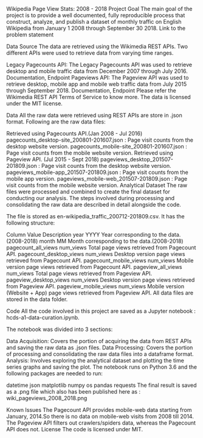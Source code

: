
   
Wikipedia Page View Stats: 2008 - 2018
Project Goal
The main goal of the project is to provide a well documented, fully reproducible process that construct, analyze, and publish a dataset of monthly traffic on English Wikipedia from January 1 2008 through September 30 2018. Link to the problem statement

Data Source
The data are retrieved using the Wikimedia REST APIs. Two different APIs were used to retrieve data from varying time ranges.

Legacy Pagecounts API: The Legacy Pagecounts API was used to retrieve desktop and mobile traffic data from December 2007 through July 2016. Documentation, Endpoint
Pageviews API: The Pageview API was used to retrieve desktop, mobile app and mobile web traffic data from July 2015 through September 2018. Documentation, Endpoint
Please refer the Wikimedia REST API Terms of Service to know more. The data is licensed under the MIT license.

Data
All the raw data were retrieved using REST APIs are store in .json format. Following are the raw data files:

Retrieved using Pagecounts API.(Jan 2008 - Jul 2016)
pagecounts_desktop-site_200801-201607.json : Page visit counts from the desktop website version.
pagecounts_mobile-site_200801-201607.json : Page visit counts from the mobile website version.
Retrieved using Pageview API. (Jul 2015 - Sept 2018)
pageviews_desktop_201507-201809.json : Page visit counts from the desktop website version.
pageviews_mobile-app_201507-201809.json : Page visit counts from the mobile app version.
pageviews_mobile-web_201507-201809.json : Page visit counts from the mobile website version.
Analytical Dataset
The raw files were processed and combined to create the final dataset for conducting our analysis. The steps involved during processing and consolidating the raw data are described in detail alongside the code.

The file is stored as en-wikipedia_traffic_200712-201809.csv. It has the following structure:

Column	Value	Description
year	YYYY	Year corresponding to the data.(2008-2018)
month	MM	Month corresponding to the data.(2008-2018)
pagecount_all_views	num_views	Total page views retrieved from Pagecount API.
pagecount_desktop_views	num_views	Desktop version page views retrieved from Pagecount API.
pagecount_mobile_views	num_views	Mobile version page views retrieved from Pagecount API.
pageview_all_views	num_views	Total page views retrieved from Pageview API.
pageview_desktop_views	num_views	Desktop version page views retrieved from Pageview API.
pageview_mobile_views	num_views	Mobile version (Website + App) page views retrieved from Pageview API.
All data files are stored in the data folder.

Code
All the code involved in this project are saved as a Jupyter notebook : hcds-a1-data-curation.ipynb.

The notebook was divided into 3 sections:

Data Acquisition: Covers the portion of acquiring the data from REST APIs and saving the raw data as .json files.
Data Processing: Covers the portion of processing and consolidating the raw data files into a dataframe format.
Analysis: Involves exploring the analytical dataset and plotting the time series graphs and saving the plot.
The notebook runs on Python 3.6 and the following packages are needed to run:

datetime
json
matplotlib
numpy
os
pandas
requests
The final result is saved as a .png file which also has been published here as : wiki_pageviews_2008_2018.png

Known Issues
The Pagecount API provides mobile-web data starting from January, 2014.So there is no data on mobile-web visits from 2008 till 2014.
The Pageview API filters out crawlers/spiders data, whereas the Pagecount API does not.
License
The code is licensed under MIT.
